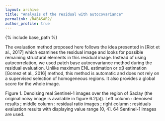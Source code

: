 ```yaml
---
layout: archive
title: "Analysis of the residual with autocovariance"
permalink: /RABASAR2/
author_profile: true
---
```


{% include base_path %}

The evaluation method proposed here follows the idea presented in [Riot et al., 2017]
which examines the residual image and looks for possible remaining structural elements
in this residual image. Instead of using autocorrelation, we used patch base autocovariance method during the residual evaluation.
Unlike maximum ENL estimation or αβ estimation [Gomez
et al., 2016] method, this method is automatic and does not rely on a supervised
selection of homogeneous regions. It also provides a global score for the whole image.




Figure 1. Denoising real Sentinel-1 images over the region of Saclay (the original noisy
image is available in figure 6.2(a)). Left column : denoised results ; middle column : residual
ratio images ; right column : residuals evaluation results with displaying value range [0, 4].
64 Sentinel-1 images are used.


